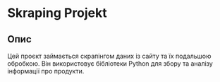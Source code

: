 # Skraping Projekt

## Опис

Цей проєкт займається скрапінгом даних із сайту та їх подальшою обробкою. Він використовує бібліотеки Python для збору та аналізу інформації про продукти.


